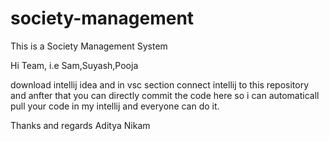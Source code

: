 # society-management
This is a Society Management System

Hi Team,
i.e Sam,Suyash,Pooja

download intellij idea and in vsc section connect intellij to this 
repository and anfter that you can directly commit the code here
so i can automaticall pull your code in my intellij and everyone can 
do it.


Thanks and regards 
Aditya Nikam

